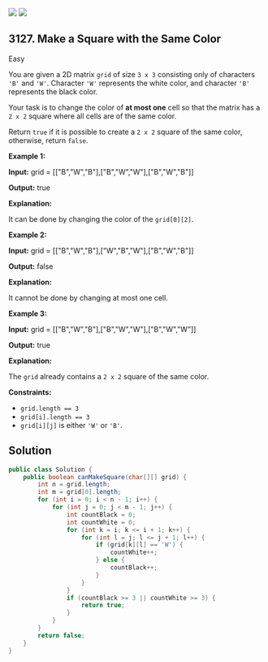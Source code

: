 [![](https://img.shields.io/github/stars/javadev/LeetCode-in-Java?label=Stars&style=flat-square)](https://github.com/javadev/LeetCode-in-Java)
[![](https://img.shields.io/github/forks/javadev/LeetCode-in-Java?label=Fork%20me%20on%20GitHub%20&style=flat-square)](https://github.com/javadev/LeetCode-in-Java/fork)

## 3127\. Make a Square with the Same Color

Easy

You are given a 2D matrix `grid` of size `3 x 3` consisting only of characters `'B'` and `'W'`. Character `'W'` represents the white color, and character `'B'` represents the black color.

Your task is to change the color of **at most one** cell so that the matrix has a `2 x 2` square where all cells are of the same color.

Return `true` if it is possible to create a `2 x 2` square of the same color, otherwise, return `false`.

**Example 1:**

**Input:** grid = \[\["B","W","B"],["B","W","W"],["B","W","B"]]

**Output:** true

**Explanation:**

It can be done by changing the color of the `grid[0][2]`.

**Example 2:**

**Input:** grid = \[\["B","W","B"],["W","B","W"],["B","W","B"]]

**Output:** false

**Explanation:**

It cannot be done by changing at most one cell.

**Example 3:**

**Input:** grid = \[\["B","W","B"],["B","W","W"],["B","W","W"]]

**Output:** true

**Explanation:**

The `grid` already contains a `2 x 2` square of the same color.

**Constraints:**

*   `grid.length == 3`
*   `grid[i].length == 3`
*   `grid[i][j]` is either `'W'` or `'B'`.

## Solution

```java
public class Solution {
    public boolean canMakeSquare(char[][] grid) {
        int n = grid.length;
        int m = grid[0].length;
        for (int i = 0; i < n - 1; i++) {
            for (int j = 0; j < m - 1; j++) {
                int countBlack = 0;
                int countWhite = 0;
                for (int k = i; k <= i + 1; k++) {
                    for (int l = j; l <= j + 1; l++) {
                        if (grid[k][l] == 'W') {
                            countWhite++;
                        } else {
                            countBlack++;
                        }
                    }
                }
                if (countBlack >= 3 || countWhite >= 3) {
                    return true;
                }
            }
        }
        return false;
    }
}
```
